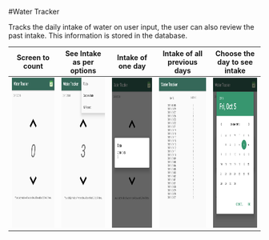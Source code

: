 #Water Tracker

Tracks the daily intake of water on user input, the user can also review the past intake. This information is stored in the database.


 Screen to count | See Intake as per options | Intake of one day | Intake of all previous days | Choose the day to see intake 
|----|----|----|----|----|
<img src="https://github.com/jpg-130/Water-Tracker/blob/master/Screenshot_WaterTracker/20181005_183953.png" width="200" height="300"> | <img src="https://github.com/jpg-130/Water-Tracker/blob/master/Screenshot_WaterTracker/20181005_184201.png" width="200" height="300"> | <img src="https://github.com/jpg-130/Water-Tracker/blob/master/Screenshot_WaterTracker/20181005_184218.png" width="200" height="300"> | <img src="https://github.com/jpg-130/Water-Tracker/blob/master/Screenshot_WaterTracker/20181005_184243.png" width="200" height="300"> | <img src="https://github.com/jpg-130/Water-Tracker/blob/master/Screenshot_WaterTracker/20181005_184302.png" width="200" height="300"> 